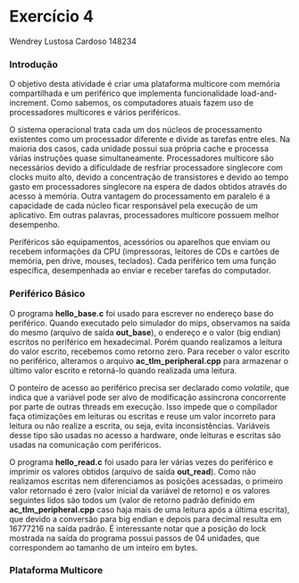 # Exercício 4

Wendrey Lustosa Cardoso
148234

### Introdução

O objetivo desta atividade é criar uma plataforma multicore com memória compartilhada e um periférico que implementa funcionalidade load-and-increment. Como sabemos, os computadores atuais fazem uso de processadores multicores e vários periféricos. 

O sistema operacional trata cada um dos núcleos de processamento existentes como um processador diferente e divide as tarefas entre eles. Na maioria dos casos, cada unidade possui sua própria cache e processa várias instruções quase simultaneamente. Processadores multicore são necessários devido a dificuldade de resfriar processadore singlecore com clocks muito alto, devido a concentração de transistores e devido ao tempo gasto em processadores singlecore na espera de dados obtidos através do acesso à memória. Outra vantagem do processamento em paralelo é a capacidade de cada núcleo ficar responsável pela execução de um aplicativo. Em outras palavras, processadores multicore possuem melhor desempenho.

Periféricos são equipamentos, acessórios ou aparelhos que enviam ou recebem informações da CPU (impressoras, leitores de CDs e cartões de memória, pen drive, mouses, teclados). Cada periférico tem uma função específica, desempenhada ao enviar e receber tarefas do computador.

### Periférico Básico

O programa **hello_base.c** foi usado para escrever no endereço base do periférico. Quando executado pelo simulador do mips, observamos na saída do mesmo (arquivo de saída **out_base**), o endereço e o valor (big endian) escritos no periférico em hexadecimal. Porém quando realizamos a leitura do valor escrito, recebemos como retorno zero. Para receber o valor escrito no periférico, alteramos o arquivo **ac_tlm_peripheral.cpp** para armazenar o último valor escrito e retorná-lo quando realizada uma leitura.

O ponteiro de acesso ao periférico precisa ser declarado como *volatile*, que indica que a variável pode ser alvo de modificação assíncrona concorrente por parte de outras threads em execução. Isso impede que o compilador faça otimizações em leituras ou escritas e reuse um valor incorreto para leitura ou nâo realize a escrita, ou seja, evita inconsistências. Variáveis desse tipo são usadas no acesso a hardware, onde leituras e escritas são usadas na comunicação com periféricos.

O programa **hello_read.c** foi usado para ler várias vezes do periférico e imprimir os valores obtidos (arquivo de saída **out_read**). Como não realizamos escritas nem diferenciamos as posições acessadas, o primeiro valor retornado é zero (valor inicial da variável de retorno) e os valores seguintes lidos são todos um (valor de retorno padrão definido em **ac_tlm_peripheral.cpp** caso haja mais de uma leitura após a última escrita), que devido a conversão para big endian e depois para decimal resulta em 16777216 na saída padrão. É interessante notar que a posição do lock mostrada na saída do programa possui passos de 04 unidades, que correspondem ao tamanho de um inteiro em bytes.

### Plataforma Multicore

